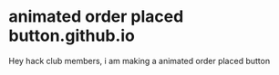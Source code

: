 # animated order placed button.github.io
 Hey hack club members, i am making a animated order placed button
